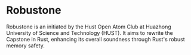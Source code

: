 # Robustone
Robustone is an initiated by the Hust Open Atom Club at Huazhong University of Science and Technology (HUST). It aims to rewrite the Capstone in Rust, enhancing its overall soundness through Rust's robust memory safety. 